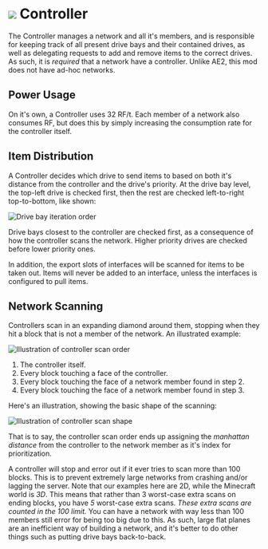 # ![](https://i.imgur.com/tZwq04a.png) Controller
The Controller manages a network and all it's members, and is responsible for keeping track of all present drive bays and their contained drives, as well as delegating requests to add and remove items to the correct drives. As such, it is *required* that a network have a controller. Unlike AE2, this mod does not have ad-hoc networks.

## Power Usage
On it's own, a Controller uses 32 RF/t. Each member of a network also consumes RF, but does this by simply increasing the consumption rate for the controller itself.

## Item Distribution
A Controller decides which drive to send items to based on both it's distance from the controller and the drive's priority. At the drive bay level, the top-left drive is checked first, then the rest are checked left-to-right top-to-bottom, like shown:

![Drive bay iteration order](https://i.imgur.com/OVSBeve.png)

Drive bays closest to the controller are checked first, as a consequence of how the controller scans the network. Higher priority drives are checked before lower priority ones.

In addition, the export slots of interfaces will be scanned for items to be taken out. Items will never be added to an interface, unless the interfaces is configured to pull items.

## Network Scanning
Controllers scan in an expanding diamond around them, stopping when they hit a block that is not a member of the network. An illustrated example:

![Illustration of controller scan order](https://i.imgur.com/w1z4Yei.png)

1. The controller itself.
2. Every block touching a face of the controller.
3. Every block touching the face of a network member found in step 2.
4. Every block touching the face of a network member found in step 3.

Here's an illustration, showing the basic shape of the scanning:

![Illustration of controller scan shape](https://i.imgur.com/I9aDjKx.png)

That is to say, the controller scan order ends up assigning the *manhattan distance* from the controller to the network member as it's index for prioritization.

A controller will stop and error out if it ever tries to scan more than 100 blocks. This is to prevent extremely large networks from crashing and/or lagging the server. Note that our examples here are 2D, while the Minecraft world is *3D*. This means that rather than 3 worst-case extra scans on ending blocks, you have *5* worst-case extra scans. *These extra scans are counted in the 100 limit.* You can have a network with way less than 100 members still error for being too big due to this. As such, large flat planes are an inefficient way of building a network, and it's better to do other things such as putting drive bays back-to-back.